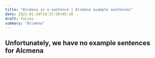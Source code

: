 ```yaml
---
title: "Alcmena in a sentence | Alcmena example sentences"
date: 2021-01-20T19:57:50+05:30
draft: falses
summary: "Alcmena"
---
```

## Unfortunately, we have no example sentences for Alcmena                 

